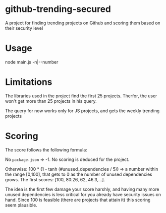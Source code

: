 # github-trending-secured
A project for finding trending projects on Github and scoring them based on their security level

# Usage
node main.js -n|--number <number-of-projects>
  
# Limitations
The libraries used in the project find the first 25 projects. Therfor, the user won't get more than 25 projects in his query.

The query for now works only for JS projects, and gets the weekly trending projects  
  
# Scoring
The score follows the following formula:
  
No `package.json` => -1. No scoring is deduced for the project.

Otherwise: 100 * (1 - tanh (\#unused_dependencies / 5)) => a number within the range [0,100], that gets to 0 as the number of unused dependencies grows. The first scores: [100, 80.26, 62, 46.3,...].
  
The idea is the first few damage your score harshly, and having many more unused dependencies is less critical for you already have security issues on hand. Since 100 is feasible (there are projects that attain it) this scoring seem plausible.
